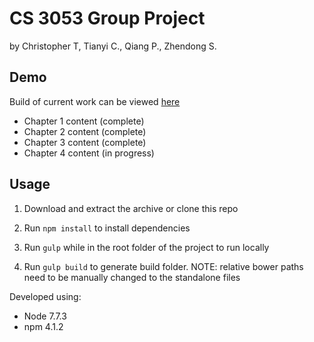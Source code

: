 # CS 3053 Group Project

by Christopher T, Tianyi C., Qiang P., Zhendong S.

## Demo

Build of current work can be viewed [here](https://christopher-tse.github.io/CS3053GroupProject/build/)
- Chapter 1 content (complete)
- Chapter 2 content (complete)
- Chapter 3 content (complete)
- Chapter 4 content (in progress)


## Usage

1. Download and extract the archive or clone this repo

2. Run `npm install` to install dependencies

3. Run `gulp` while in the root folder of the project to run locally

4. Run `gulp build` to generate build folder. NOTE: relative bower paths need to be manually changed to the standalone files 

Developed using:
- Node 7.7.3
- npm 4.1.2

